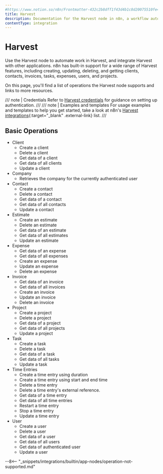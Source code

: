 ```yaml
---
#https://www.notion.so/n8n/Frontmatter-432c2b8dff1f43d4b1c8d20075510fe4
title: Harvest
description: Documentation for the Harvest node in n8n, a workflow automation platform. Includes details of operations and configuration, and links to examples and credentials information.
contentType: integration
---
```


# Harvest

Use the Harvest node to automate work in Harvest, and integrate Harvest with other applications. n8n has built-in support for a wide range of Harvest features, including creating, updating, deleting, and getting clients, contacts, invoices, tasks, expenses, users, and projects. 

On this page, you'll find a list of operations the Harvest node supports and links to more resources.

/// note | Credentials
Refer to [Harvest credentials](/integrations/builtin/credentials/harvest/) for guidance on setting up authentication. 
///
/// note | Examples and templates
For usage examples and templates to help you get started, take a look at n8n's [Harvest integrations](https://n8n.io/integrations/harvest/){:target="_blank" .external-link} list.
///

## Basic Operations

* Client
    * Create a client
    * Delete a client
    * Get data of a client
    * Get data of all clients
    * Update a client
* Company
    * Retrieves the company for the currently authenticated user
* Contact
    * Create a contact
    * Delete a contact
    * Get data of a contact
    * Get data of all contacts
    * Update a contact
* Estimate
    * Create an estimate
    * Delete an estimate
    * Get data of an estimate
    * Get data of all estimates
    * Update an estimate
* Expense
    * Get data of an expense
    * Get data of all expenses
    * Create an expense
    * Update an expense
    * Delete an expense
* Invoice
    * Get data of an invoice
    * Get data of all invoices
    * Create an invoice
    * Update an invoice
    * Delete an invoice
* Project
    * Create a project
    * Delete a project
    * Get data of a project
    * Get data of all projects
    * Update a project
* Task
    * Create a task
    * Delete a task
    * Get data of a task
    * Get data of all tasks
    * Update a task
* Time Entries
    * Create a time entry using duration
    * Create a time entry using start and end time
    * Delete a time entry
    * Delete a time entry's external reference.
    * Get data of a time entry
    * Get data of all time entries
    * Restart a time entry
    * Stop a time entry
    * Update a time entry
* User
    * Create a user
    * Delete a user
    * Get data of a user
    * Get data of all users
    * Get data of authenticated user
    * Update a user

--8<-- "_snippets/integrations/builtin/app-nodes/operation-not-supported.md"
